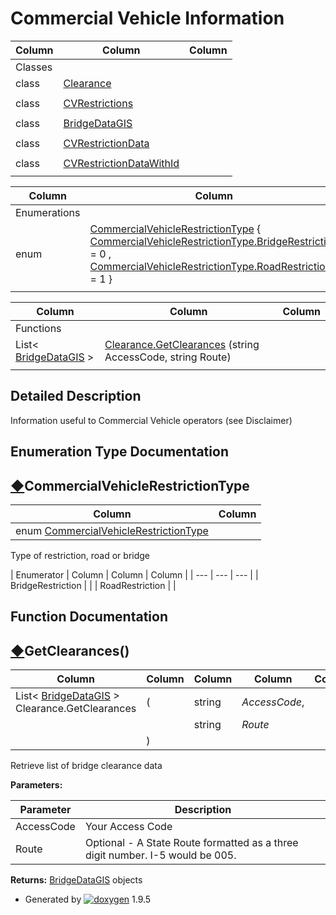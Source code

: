 # Commercial Vehicle Information

| Column | Column | Column |
| --- | --- | --- |
 | Classes |  | 
 | class | [Clearance](class_clearance.html) | 
 |  |  | 
 | class | [CVRestrictions](class_c_v_restrictions.html) | 
 |  |  | 
 | class | [BridgeDataGIS](class_bridge_data_g_i_s.html) | 
 |  |  | 
 | class | [CVRestrictionData](class_c_v_restriction_data.html) | 
 |  |  | 
 | class | [CVRestrictionDataWithId](class_c_v_restriction_data_with_id.html) | 
 |  |  | 


| Column | Column | Column |
| --- | --- | --- |
 | Enumerations |  | 
 | enum | [CommercialVehicleRestrictionType](group___commercial_vehicle.html#ga0cbe780a1d29b370f1cb4bc706894628) { [CommercialVehicleRestrictionType.BridgeRestriction](group___commercial_vehicle.html#gga0cbe780a1d29b370f1cb4bc706894628a108180c37dd23e138a2b2df59f1e75aa) = 0 , [CommercialVehicleRestrictionType.RoadRestriction](group___commercial_vehicle.html#gga0cbe780a1d29b370f1cb4bc706894628acb76098d72c3c52eefa710bdbb4922a2) = 1 } | 
 |  |  | 


| Column | Column | Column |
| --- | --- | --- |
 | Functions |  | 
 | List< [BridgeDataGIS](class_bridge_data_g_i_s.html) > | [Clearance.GetClearances](group___commercial_vehicle.html#gaf5657e1b96d282406991305986957a6a) (string AccessCode, string Route) | 
 |  |  | 


## Detailed Description

Information useful to Commercial Vehicle operators (see Disclaimer)

## Enumeration Type Documentation

## [◆](#ga0cbe780a1d29b370f1cb4bc706894628)CommercialVehicleRestrictionType

| Column | Column |
| --- | --- |
 | enum [CommercialVehicleRestrictionType](group___commercial_vehicle.html#ga0cbe780a1d29b370f1cb4bc706894628) | 


Type of restriction, road or bridge

| Enumerator | Column | Column | Column |
| --- | --- | --- |
 | BridgeRestriction |  | 
 | RoadRestriction |  | 


## Function Documentation

## [◆](#gaf5657e1b96d282406991305986957a6a)GetClearances()

| Column | Column | Column | Column | Column |
| --- | --- | --- | --- | --- |
 | List< [BridgeDataGIS](class_bridge_data_g_i_s.html) > Clearance.GetClearances | ( | string | *AccessCode*, | 
 |  |  | string | *Route* | 
 |  | ) |  |  | 


Retrieve list of bridge clearance data

**Parameters:**

| Parameter | Description |
| --- | --- |
| AccessCode | Your Access Code |
| Route | Optional - A State Route formatted as a three digit number. I-5 would be 005. |


**Returns:** [BridgeDataGIS](class_bridge_data_g_i_s.html "A record containing the location and clearance information of a bridge structure") objects


* Generated by [![doxygen](doxygen.svg)](https://www.doxygen.org/index.html) 1.9.5

